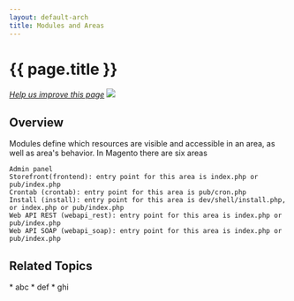 ```yaml
---
layout: default-arch
title: Modules and Areas
---
```


<h1 id="m2arch-module-areas">{{ page.title }}</h1>

<p><a href="{{ site.githuburl }}m2devgde/arch/mod_depend.md" target="_blank"><em>Help us improve this page</em></a>&nbsp;<img src="{{ site.baseurl }}common/images/newWindow.gif"/></p>

<h2 id="m2arch-module-areas-overview"> Overview</h2>
Modules define which resources are visible and accessible in an area, as well as area's behavior.
In Magento there are six areas

    Admin panel
    Storefront(frontend): entry point for this area is index.php or pub/index.php
    Crontab (crontab): entry point for this area is pub/cron.php
    Install (install): entry point for this area is dev/shell/install.php, or index.php or pub/index.php
    Web API REST (webapi_rest): entry point for this area is index.php or pub/index.php
    Web API SOAP (webapi_soap): entry point for this area is index.php or pub/index.php




<h2 id="m2arch-module-related"> Related Topics</h2>
* abc
* def
* ghi

